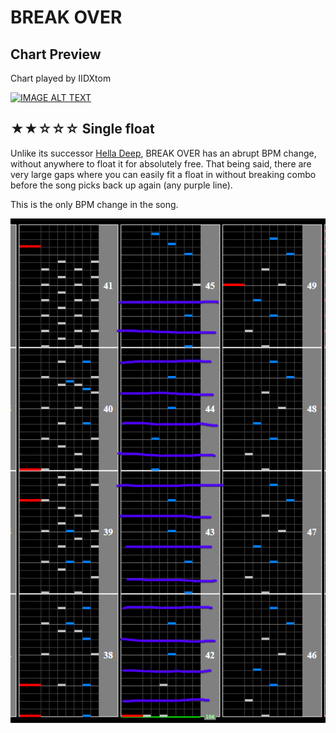 # BREAK OVER

## Chart Preview

Chart played by IIDXtom

[![IMAGE ALT TEXT](http://img.youtube.com/vi/EGatEPaYVQc/0.jpg)](https://youtu.be/EGatEPaYVQc?t=76 "beatmania IIDX 24 SINOBUZ BREAK OVER SPA 正規")

## ★★☆☆☆ Single float

Unlike its successor [Hella Deep](../iidx25/HD.md), BREAK OVER has an abrupt BPM change, without anywhere to float it for absolutely free. That being said, there are very large gaps where you can easily fit a float in without breaking combo before the song picks back up again (any purple line).

This is the only BPM change in the song.

![BREAK OVER float spots](BO.png "BREAK OVER easy float spots")
